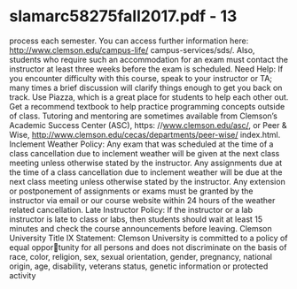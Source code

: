 # slamarc58275fall2017.pdf - 13

process each semester. You can access further information here: http://www.clemson.edu/campus-life/
campus-services/sds/.
Also, students who require such an accommodation for an exam must contact the instructor at least three
weeks before the exam is scheduled.
Need Help: If you encounter difficulty with this course, speak to your instructor or TA; many times a brief
discussion will clarify things enough to get you back on track. Use Piazza, which is a great place for students
to help each other out. Get a recommend textbook to help practice programming concepts outside of class.
Tutoring and mentoring are sometimes available from Clemson’s Academic Success Center (ASC), https:
//www.clemson.edu/asc/, or Peer & Wise, http://www.clemson.edu/cecas/departments/peer-wise/
index.html.
Inclement Weather Policy: Any exam that was scheduled at the time of a class cancellation due to
inclement weather will be given at the next class meeting unless otherwise stated by the instructor. Any
assignments due at the time of a class cancellation due to inclement weather will be due at the next class
meeting unless otherwise stated by the instructor. Any extension or postponement of assignments or exams
must be granted by the instructor via email or our course website within 24 hours of the weather related
cancellation.
Late Instructor Policy: If the instructor or a lab instructor is late to class or labs, then students should
wait at least 15 minutes and check the course announcements before leaving.
Clemson University Title IX Statement: Clemson University is committed to a policy of equal opportunity for all persons and does not discriminate on the basis of race, color, religion, sex, sexual orientation,
gender, pregnancy, national origin, age, disability, veterans status, genetic information or protected activity